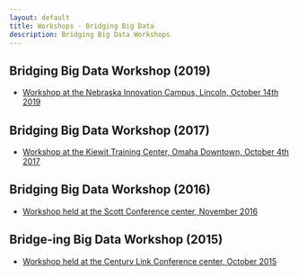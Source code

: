 ```yaml
---
layout: default
title: Workshops - Bridging Big Data
description: Bridging Big Data Workshops
---
```

## Bridging Big Data Workshop (2019)

* [Workshop at the Nebraska Innovation Campus, Lincoln, October 14th 2019](https://bridgingbigdata.github.io/pages/bbd2019.html)

## Bridging Big Data Workshop (2017)

* [Workshop at the Kiewit Training Center, Omaha Downtown, October 4th 2017](https://bridgingbigdata.github.io/pages/bbd2017.html)

## Bridging Big Data Workshop (2016)

* [Workshop held at the Scott Conference center, November 2016](https://bridgingbigdata.github.io/pages/bbd2016.html)

## Bridge-ing Big Data Workshop (2015)

* [Workshop held at the Century Link Conference center, October 2015](http://engineering.unl.edu/bridging-big-data-workshop/)
